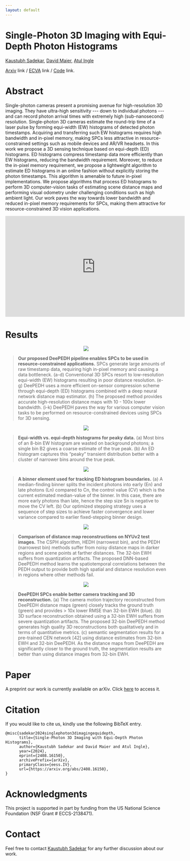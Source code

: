 ```yaml
---
layout: default
---
```


# Single-Photon 3D Imaging with Equi-Depth Photon Histograms
<a href="https://kaustubh-sadekar.github.io/" target="_blank">Kaustubh Sadekar</a>, <a href="https://web.cecs.pdx.edu/~maier/" target="_blank">David Maier</a>, <a href="https://www.atulingle.com/" target="_blank">Atul Ingle</a>

<a href="https://arxiv.org/abs/2408.16150" target="_blank">Arxiv</a> link / <a href="https://www.ecva.net/papers/eccv_2024/papers_ECCV/html/8121_ECCV_2024_paper.php" target="_blank">ECVA</a> link / <a href="https://github.com/kaustubh-sadekar/PEDH-ECCV2024" target="_blank">Code</a> link.

# Abstract

Single-photon cameras present a promising avenue for high-resolution 3D imaging. They have ultra-high sensitivity --- down to individual photons --- and can record photon arrival times with extremely high (sub-nanosecond) resolution. Single-photon 3D cameras estimate the round-trip time of a laser pulse by forming equi-width (EW) histograms of detected photon timestamps. Acquiring and transferring such EW histograms requires high bandwidth and in-pixel memory, making SPCs less attractive in resource-constrained settings such as mobile devices and AR/VR headsets. In this work we propose a 3D sensing technique based on equi-depth (ED) histograms. ED histograms compress timestamp data more efficiently than EW histograms, reducing the bandwidth requirement. Moreover, to reduce the in-pixel memory requirement, we propose a lightweight algorithm to estimate ED histograms in an online fashion without explicitly storing the photon timestamps. This algorithm is amenable to future in-pixel implementations. We propose algorithms that process ED histograms to perform 3D computer-vision tasks of estimating scene distance maps and performing visual odometry under challenging conditions such as high ambient light. Our work paves the way towards lower bandwidth and reduced in-pixel memory requirements for SPCs, making them attractive for resource-constrained 3D vision applications.

<div style="text-align:center">

<iframe width="560" height="315" src="https://www.youtube.com/embed/Dwn-r2crbjY?si=92VYRAr7dtazDqV1" title="YouTube video player" frameborder="0" allow="accelerometer; autoplay; clipboard-write; encrypted-media; gyroscope; picture-in-picture" allowfullscreen></iframe>

</div>


# Results

<div style="text-align:center">
    <img src="https://static.wixstatic.com/media/e3a603_f03f99ddeded4ca68c03ded0c3c691b1~mv2.png/v1/crop/x_136,y_0,w_6775,h_3711/fill/w_780,h_431,al_c,q_85,usm_0.66_1.00_0.01,enc_auto/Conventional_vs_Proposed_SPCs_for_3D_Vsion.png" />
</div>

> **Our proposed DeePEDH pipeline enables SPCs to be used in resource-constrained applications.** SPCs generate large amounts of raw timestamp data, requiring high in-pixel memory and causing a data bottleneck. (a-d) Conventional 3D SPCs resort to low-resolution equi-width (EW) histograms resulting in poor distance resolution. (e-g) DeePEDH uses a more efficient on-sensor compression scheme through equi-depth (ED) histograms combined with a deep neural network distance map estimator. (h) The proposed method provides accurate high-resolution distance maps with 10 - 100x lower bandwidth. (i-k) DeePEDH paves the way for various computer vision tasks to be performed on resource-constrained devices using SPCs for 3D sensing.


<div style="text-align:center">
    <img src="https://static.wixstatic.com/media/e3a603_5af53633c84a4d3ab2a2df520c85a939~mv2.png/v1/crop/x_11,y_0,w_2989,h_829/fill/w_780,h_215,al_c,q_85,usm_0.66_1.00_0.01,enc_auto/Equi-width_VS_Equi-depth_Histograms.png" />
</div>

> **Equi-width vs. equi-depth histograms for peaky data.** (a) Most bins of an 8-bin EW histogram are wasted on background photons; a single bin B2 gives a coarse estimate of the true peak. (b) An ED histogram captures this “peaky” transient distribution better with a cluster of narrower bins around the true peak.


<div style="text-align:center">
    <img src="https://static.wixstatic.com/media/e3a603_a989cc09cc4e4f1abc323faf1d59d2b2~mv2.png/v1/fill/w_780,h_280,al_c,q_85,usm_0.66_1.00_0.01,enc_auto/Improved_binner_with_optimized_stepping.png" />
</div>

> **A binner element used for tracking ED histogram boundaries.** (a) A median-finding binner splits the incident photons into early (En) and late photons (Ln) compared to Cn, the control value (CV) which is the current estimated median-value of the binner. In this case, there are more early photons than late, hence the step size Sn is negative to move the CV left. (b) Our optimized stepping strategy uses a sequence of step sizes to achieve faster convergence and lower variance compared to earlier fixed-stepping binner design.


<div style="text-align:center">
    <img src="https://static.wixstatic.com/media/e3a603_81a3864dbb6c4066b4f50999445f1a54~mv2.png/v1/fill/w_780,h_434,al_c,q_85,usm_0.66_1.00_0.01,enc_auto/Improved_Distance_Estimates_Using_DeePEDH.png" />
</div>

> **Comparison of distance map reconstructions on NYUv2 test images.** The CSPH algorithm, HEDH (narrowest bin), and the PEDH (narrowest bin) methods suffer from noisy distance maps in darker regions and scene points at farther distances. The 32-bin EWH suffers from quantization artifacts. The proposed DNN-based DeePEDH method learns the spatiotemporal correlations between the PEDH output to provide both high spatial and distance resolution even in regions where other methods fail.


<div style="text-align:center">
    <img src="https://static.wixstatic.com/media/e3a603_8f920d2a9d68484eb9592624e8e16d26~mv2.png/v1/fill/w_780,h_318,al_c,q_85,usm_0.66_1.00_0.01,enc_auto/DeePEDH_For_3DVision.png" />
</div>

> **DeePEDH SPCs enable better camera tracking and 3D reconstruction.** (a) The camera motion trajectory reconstructed from DeePEDH distance maps (green) closely tracks the ground truth (green) and provides > 10x lower RMSE than 32-bin EWH (blue). (b) 3D surface reconstruction obtained using a 32-bin EWH suffers from severe quantization artifacts. The proposed 32-bin DeePEDH method generates high quality 3D reconstructions both qualitatively and in terms of quantitative metrics. (c) semantic segmentation results for a pre-trained CEN network [42] using distance estimates from 32-bin EWH and 32-bin DeePEDH. As the distance maps from DeePEDH are significantly closer to the ground truth, the segmentation results are better than using distance images from 32-bin EWH.


# Paper

A preprint our work is currently available on arXiv. Click <a href="https://arxiv.org/abs/2408.16150" target="_blank">here</a> to access it.

# Citation

If you would like to cite us, kindly use the following BibTeX entry.

```
@misc{sadekar2024singlephoton3dimagingequidepth,
      title={Single-Photon 3D Imaging with Equi-Depth Photon Histograms}, 
      author={Kaustubh Sadekar and David Maier and Atul Ingle},
      year={2024},
      eprint={2408.16150},
      archivePrefix={arXiv},
      primaryClass={eess.IV},
      url={https://arxiv.org/abs/2408.16150}, 
}
```

# Acknowledgments

This project is supported in part by funding from the US National Science Foundation (NSF Grant # ECCS-2138471).

# Contact

Feel free to contact <a href="https://kaustubh-sadekar.github.io/" target="_blank">Kaustubh Sadekar</a> for any further discussion about our work.

